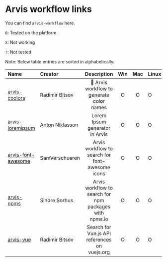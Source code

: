 # Arvis workflow links

You can find `arvis-workflow` here.

`O`: Tested on the platform

`X`: Not working

`?`: Not tested

Note: Below table entries are sorted in alphabetically.

| Name                                                                    | Creator        |                       Description                      | Win | Mac | Linux |
| :---------------------------------------------------------------------- | :------------- | :----------------------------------------------------: | :-: | :-: | :---- |
| [arvis-coolors](https://github.com/jopemachine/arvis-coolors)           | Radimir Bitsov |        🎨 Arvis workflow to generate color names       |  O  |  O  | O     |
| [arvis-loremipsum](https://github.com/jopemachine/arvis-loremipsum)     | Anton Niklasson |             Lorem Ipsum generator in Arvis             |  O  |  O  | O     |
| [arvis-font-awesome](https://github.com/jopemachine/arvis-font-awesome) | SamVerschueren |     Arvis workflow to search for font-awesome icons    |  O  |  O  | O     |
| [arvis-npms](https://github.com/jopemachine/arvis-npms)                 | Sindre Sorhus  | Arvis workflow to search for npm packages with npms.io |  O  |  O  | O     |
| [arvis-vue](https://github.com/jopemachine/arvis-vue)                   | Radimir Bitsov |      Search for Vue.js API references on vuejs.org     |  O  |  O  | O     |

